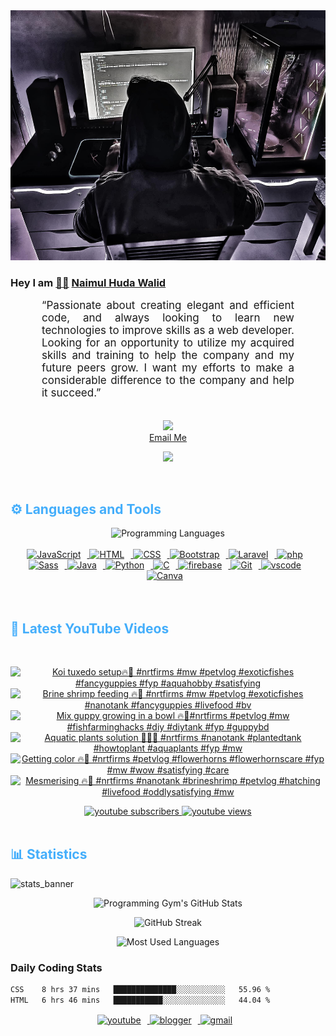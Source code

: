 <!-- ![github_cover_banner](https://www.digitalsolutionservices.com/img/services/web%20development.gif)-->

<div align="center" style="display:block;">
    <img height="400px" width="100%" alt="github cover banner" src="https://raw.githubusercontent.com/NaimulHudaWalid/NaimulHudaWalid/main/272276268_3114779035434264_920860974401480824_n.jpg"/> 
</div>

### Hey I am [👨🏻‍][facebook] [Naimul Huda Walid][youtube]



<p align:"center" style="text-align: justify; margin: 0 50px; font-size: 17px;" >
   “Passionate about creating elegant and efficient code, and always looking to learn new technologies to improve skills as a web developer. Looking for an opportunity to utilize my acquired skills and training to help the company and my future peers grow. I want my efforts to make a considerable difference to the company and help it succeed.”
<br>
<br>
<div align="center">

![](https://visitor-badge.glitch.me/badge?page_id=NaimulHudaWalid)
    <br />
[Email Me](mailto:dev.naimulhuda@gmail.com)
</div>
</p>
<!-- Typing SVG by DenverCoder1 - https://github.com/DenverCoder1/readme-typing-svg -->
<p align="center">
<!--   <a href="https://github.com/DenverCoder1/readme-typing-svg"> -->
    <img src="https://readme-typing-svg.herokuapp.com?color=E22FE4&width=380&height=45&lines=Open-Source+Enthusiast;Learning+In+Public;Empowering+Others;Nice+To+Meet+You+...&center=true"></a>

</p>
<br>
<!-- Languages and Tools -->

<h2 style="color: #44AEFB">⚙️ Languages and Tools</h2>
<div align="center" style="display:block;">
    <img width="100px" alt="Programming Languages" src="https://user-images.githubusercontent.com/78341798/194531121-47b0119a-ce00-439d-b586-125f86acb098.png"/> 
</div>
<br>   
<!-- Icons Resources -->
<!-- https://devicon.dev/ -->
<!-- https://cdn.jsdelivr.net/npm/simple-icons@v3/icons/ -->
<div align="center">
  <a href="https://developer.mozilla.org/en-US/docs/Web/JavaScript" target="_blank" rel="noreferrer">
      <img  alt="JavaScript" height="50px" style="padding-right:10px;" src="https://cdn.jsdelivr.net/gh/devicons/devicon/icons/javascript/javascript-plain.svg"/>
  </a>
  
 
  <a href="https://developer.mozilla.org/en-US/docs/Web/HTML" target="_blank" rel="noreferrer">
      <img  alt="HTML" height="50px" style="padding-right:10px;" src="https://cdn.jsdelivr.net/gh/devicons/devicon/icons/html5/html5-original.svg"/>
  </a>
  <a href="https://developer.mozilla.org/en-US/docs/Web/CSS" target="_blank" rel="noreferrer">
      <img  alt="CSS" height="50px" style="padding-right:10px;" src="https://cdn.jsdelivr.net/gh/devicons/devicon/icons/css3/css3-original.svg"/>
  </a>
  <a href="https://getbootstrap.com/" target="_blank" rel="noreferrer">
      <img  alt="Bootstrap" height="50px" style="padding-right:10px;" src="https://cdn.jsdelivr.net/gh/devicons/devicon/icons/bootstrap/bootstrap-original.svg"/>
  </a> 
  <a href="https://laravel.com/" target="_blank" rel="noreferrer">
      <img  alt="Laravel" height="50px" style="padding-right:10px;" src="https://cdn.jsdelivr.net/gh/devicons/devicon/icons/laravel/laravel-plain.svg"/>
  </a>
  <a href="https://www.php.net/" target="_blank" rel="noreferrer">
      <img  alt="php" height="50px" style="padding-right:10px;" src="https://cdn.jsdelivr.net/gh/devicons/devicon/icons/php/php-original.svg"/>
  </a>
  <a href="https://sass-lang.com/" target="_blank" rel="noreferrer">
      <img  alt="Sass" height="50px" style="padding-right:10px;" src="https://cdn.jsdelivr.net/gh/devicons/devicon/icons/sass/sass-original.svg"/>
  </a>
  <a href="https://www.java.com/en/" target="_blank" rel="noreferrer">
      <img  alt="Java" height="50px" style="padding-right:10px;" src="https://cdn.jsdelivr.net/gh/devicons/devicon/icons/java/java-original.svg"/>
  </a>    
  <a href="https://www.python.org/" target="_blank" rel="noreferrer">
      <img  alt="Python" height="50px" style="padding-right:10px;" src="https://cdn.jsdelivr.net/gh/devicons/devicon/icons/python/python-original.svg"/>
  </a>
  <a href="https://www.cprogramming.com/" target="_blank" rel="noreferrer">
      <img  alt="C" height="50px" style="padding-right:10px;" src="https://cdn.jsdelivr.net/gh/devicons/devicon/icons/c/c-original.svg"/>
  </a>
  
  <a href="https://firebase.google.com/" target="_blank" rel="noreferrer">
      <img  alt="firebase" height="50px" style="padding-right:10px;" src="https://cdn.jsdelivr.net/gh/devicons/devicon/icons/firebase/firebase-plain.svg"/>
  </a>
 
  <a href="https://git-scm.com/" target="_blank" rel="noreferrer">
      <img  alt="Git" height="50px" style="padding-right:10px;" src="https://cdn.jsdelivr.net/gh/devicons/devicon/icons/git/git-original.svg"/>
  </a>
  
  <a href="https://code.visualstudio.com/" target="_blank" rel="noreferrer">
      <img  alt="vscode" height="50px" style="padding-right:10px;"src="https://cdn.jsdelivr.net/gh/devicons/devicon/icons/vscode/vscode-original.svg"/>
  </a>
  <a href="https://www.canva.com/" target="_blank" rel="noreferrer">
      <img  alt="Canva" height="50px" style="padding-right:10px;" src="https://cdn.jsdelivr.net/gh/devicons/devicon/icons/canva/canva-original.svg"/> 
  </a>
</div>
<br>
<br>

<!-- Latest YouTube Videos -->

<h2 style="color: #44AEFB">🎦 Latest YouTube Videos</h2>
<br />

<!-- Resource/Reference: https://github.com/DenverCoder1/github-readme-youtube-cards -->
<div class="youtube videos cards" align="center">

<!-- BEGIN YOUTUBE-CARDS -->
[![Koi tuxedo setup🔥🖤 #nrtfirms #mw #petvlog #exoticfishes #fancyguppies #fyp #aquahobby #satisfying](https://ytcards.demolab.com/?id=0mDch5HqivY&title=Koi+tuxedo+setup%F0%9F%94%A5%F0%9F%96%A4+%23nrtfirms+%23mw+%23petvlog+%23exoticfishes+%23fancyguppies+%23fyp+%23aquahobby+%23satisfying&lang=en&timestamp=1704815585&background_color=%230d1117&title_color=%23ffffff&stats_color=%23dedede&max_title_lines=1&width=250&border_radius=5 "Koi tuxedo setup🔥🖤 #nrtfirms #mw #petvlog #exoticfishes #fancyguppies #fyp #aquahobby #satisfying")](https://www.youtube.com/watch?v=0mDch5HqivY)
[![Brine shrimp feeding 🔥🖤 #nrtfirms #mw #petvlog #exoticfishes #nanotank #fancyguppies #livefood #bv](https://ytcards.demolab.com/?id=gDpZx_LOZ9g&title=Brine+shrimp+feeding+%F0%9F%94%A5%F0%9F%96%A4+%23nrtfirms+%23mw+%23petvlog+%23exoticfishes+%23nanotank+%23fancyguppies+%23livefood+%23bv&lang=en&timestamp=1704719917&background_color=%230d1117&title_color=%23ffffff&stats_color=%23dedede&max_title_lines=1&width=250&border_radius=5 "Brine shrimp feeding 🔥🖤 #nrtfirms #mw #petvlog #exoticfishes #nanotank #fancyguppies #livefood #bv")](https://www.youtube.com/watch?v=gDpZx_LOZ9g)
[![Mix guppy growing in a bowl 🔥🖤#nrtfirms #petvlog #mw #fishfarminghacks #diy #diytank #fyp #guppybd](https://ytcards.demolab.com/?id=tI4O6G5lP7A&title=Mix+guppy+growing+in+a+bowl+%F0%9F%94%A5%F0%9F%96%A4%23nrtfirms+%23petvlog+%23mw+%23fishfarminghacks+%23diy+%23diytank+%23fyp+%23guppybd&lang=en&timestamp=1704475316&background_color=%230d1117&title_color=%23ffffff&stats_color=%23dedede&max_title_lines=1&width=250&border_radius=5 "Mix guppy growing in a bowl 🔥🖤#nrtfirms #petvlog #mw #fishfarminghacks #diy #diytank #fyp #guppybd")](https://www.youtube.com/watch?v=tI4O6G5lP7A)
[![Aquatic plants solution 🖤🔥🌱 #nrtfirms #nanotank #plantedtank #howtoplant #aquaplants #fyp #mw](https://ytcards.demolab.com/?id=ARZzgCKBOEE&title=Aquatic+plants+solution+%F0%9F%96%A4%F0%9F%94%A5%F0%9F%8C%B1+%23nrtfirms+%23nanotank+%23plantedtank+%23howtoplant+%23aquaplants+%23fyp+%23mw&lang=en&timestamp=1704457127&background_color=%230d1117&title_color=%23ffffff&stats_color=%23dedede&max_title_lines=1&width=250&border_radius=5 "Aquatic plants solution 🖤🔥🌱 #nrtfirms #nanotank #plantedtank #howtoplant #aquaplants #fyp #mw")](https://www.youtube.com/watch?v=ARZzgCKBOEE)
[![Getting color 🔥🖤 #nrtfirms #petvlog #flowerhorns #flowerhornscare #fyp #mw #wow #satisfying #care](https://ytcards.demolab.com/?id=59Bo5D0jdzw&title=Getting+color+%F0%9F%94%A5%F0%9F%96%A4+%23nrtfirms+%23petvlog+%23flowerhorns+%23flowerhornscare+%23fyp+%23mw+%23wow+%23satisfying+%23care&lang=en&timestamp=1704369538&background_color=%230d1117&title_color=%23ffffff&stats_color=%23dedede&max_title_lines=1&width=250&border_radius=5 "Getting color 🔥🖤 #nrtfirms #petvlog #flowerhorns #flowerhornscare #fyp #mw #wow #satisfying #care")](https://www.youtube.com/watch?v=59Bo5D0jdzw)
[![Mesmerising 🔥🖤 #nrtfirms #nanotank #brineshrimp #petvlog #hatching #livefood #oddlysatisfying #mw](https://ytcards.demolab.com/?id=rUqLIwPQSXc&title=Mesmerising+%F0%9F%94%A5%F0%9F%96%A4+%23nrtfirms+%23nanotank+%23brineshrimp+%23petvlog+%23hatching+%23livefood+%23oddlysatisfying+%23mw&lang=en&timestamp=1704281031&background_color=%230d1117&title_color=%23ffffff&stats_color=%23dedede&max_title_lines=1&width=250&border_radius=5 "Mesmerising 🔥🖤 #nrtfirms #nanotank #brineshrimp #petvlog #hatching #livefood #oddlysatisfying #mw")](https://www.youtube.com/watch?v=rUqLIwPQSXc)
<!-- END YOUTUBE-CARDS -->
</div>

<!-- Begin Youtube Buttons -->
<!-- Resource/Reference:  https://github.com/DenverCoder1/custom-icon-badges -->
<div class="youtube buttons" align="center">
    <a href="https://www.youtube.com/channel/UCa3YaFwzSII0kKg3Nads2dQ"  target="_blank">
        <img alt="youtube subscribers" src="https://img.shields.io/youtube/channel/subscribers/UCa3YaFwzSII0kKg3Nads2dQ?logo=youtube&logoColor=red&style=for-the-badge"/>
    </a> 
    <a href="https://www.youtube.com/channel/UCa3YaFwzSII0kKg3Nads2dQ"  target="_blank">
        <img alt="youtube views" src="https://custom-icon-badges.demolab.com/youtube/channel/views/UCa3YaFwzSII0kKg3Nads2dQ?color=%23E05D44&logo=eye&logoColor=white&style=for-the-badge&labelColor=#555555"/>
    </a> 
</div>
<br>
<!-- End Youtube Buttons -->

<!-- Statistics -->

<h2 style="color: #44AEFB">📊 Statistics</h2>

![stats_banner](https://user-images.githubusercontent.com/78341798/194534778-d662496c-ae00-4e8d-ae9b-b90912054e7f.gif)

<!-- Begin Stats Cards -->
<!-- Resources:  -->
<!-- Github & Languages Stats: https://github.com/naimul15-12090/github-readme-stats --> 
<!-- Streak Stats: https://github.com/denvercoder1/github-readme-streak-stats -->
<!-- Change the value after ?username= to your GitHub username. -->
<div class="stats" align="center">

![Programming Gym's GitHub Stats](https://github-readme-stats.vercel.app/api?username=NaimulHudaWalid&hide=stars&count_private=true&show_icons=true&theme=algolia&border_radius=20)

![GitHub Streak](https://streak-stats.demolab.com?user=NaimulHudaWalid&count_private=true&theme=algolia&border_radius=22)

![Most Used Languages](https://github-readme-stats.vercel.app/api/top-langs/?username=NaimulHudaWalid&langs_count=8&layout=compact&show_icons=true&theme=algolia&border_radius=20)
    
<!-- ![Top Langs](https://github-readme-stats.vercel.app/api/top-langs/?username=naimul15-12090&langs_count=8) -->
<!-- [![Top Langs](https://github-readme-stats.vercel.app/api/top-langs/?username=naimul15-12090&layout=compact)](https://github.com/anuraghazra/github-readme-stats)
 -->
    
</div>
<!--  End Stats Cards -->



### Daily Coding Stats
<!--START_SECTION:waka-->

```txt
CSS    8 hrs 37 mins   ██████████████░░░░░░░░░░░   55.96 %
HTML   6 hrs 46 mins   ███████████░░░░░░░░░░░░░░   44.04 %
```

<!--END_SECTION:waka-->
<!-- Begin Footer -->
<!-- Icons Resources -->
<!-- https://devicon.dev/ -->
<div class="footer" align="center" style="margin:15px;">
    <a href="https://www.youtube.com/channel/UCa3YaFwzSII0kKg3Nads2dQ" target="_blank">
        <img  style="margin:0 10px 10px 0;" src="https://user-images.githubusercontent.com/78341798/194531650-698ef1b1-9cbd-4b4f-96ef-5a2ec4b5d7e6.svg" alt="youtube" width="40px"/>
    </a>
    <a href="https://www.linkedin.com/in/naimulhudawalid/" target="_blank">
        <img style="margin:0 10px 10px 0;" src="https://user-images.githubusercontent.com/78341798/194531458-b5dfeb1b-bad5-4dfa-909a-2e402262db9a.svg" alt="blogger" width="40px"/>
    </a>
    <a href="mailto:dev.naimulhuda@gmail.com" target="_blank">
        <img style="margin:0 10px 10px 0;" src="https://user-images.githubusercontent.com/78341798/194531383-ddb2b774-5bb9-491c-b601-4a4a7d9792fb.svg" alt="gmail" width="40px"/>
    </a>
</div>
<!-- End Footer -->

[youtube]: https://www.youtube.com/channel/UCa3YaFwzSII0kKg3Nads2dQ
[facebook]: https://www.facebook.com/profile.php?id=100007065945838

